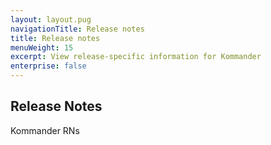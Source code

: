```yaml
---
layout: layout.pug
navigationTitle: Release notes
title: Release notes
menuWeight: 15
excerpt: View release-specific information for Kommander
enterprise: false
---
```


## Release Notes

Kommander RNs